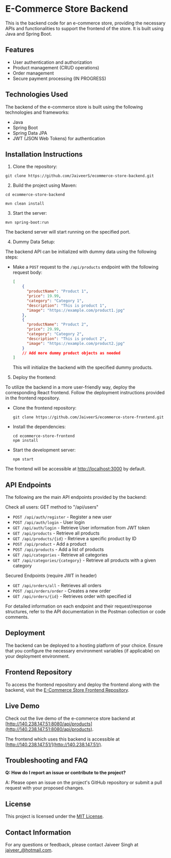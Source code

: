 # E-Commerce Store Backend

This is the backend code for an e-commerce store, providing the necessary APIs and functionalities to support the
frontend of the store. It is built using Java and Spring Boot.

## Features

- User authentication and authorization
- Product management (CRUD operations)
- Order management
- Secure payment processing (IN PROGRESS)

## Technologies Used

The backend of the e-commerce store is built using the following technologies and frameworks:

- Java
- Spring Boot
- Spring Data JPA
- JWT (JSON Web Tokens) for authentication

## Installation Instructions

1. Clone the repository:

`git clone https://github.com/JaiveerS/ecommerce-store-backend.git`

2. Build the project using Maven:

`cd ecommerce-store-backend`

`mvn clean install`

3. Start the server:

`mvn spring-boot:run`

The backend server will start running on the specified port.

4. Dummy Data Setup:

The backend API can be initialized with dummy data using the following steps:

- Make a `POST` request to the `/api/products` endpoint with the following request body:
  ```json
  [
      {
        "productName": "Product 1",
        "price": 19.99,
        "category": "Category 1",
        "description": "This is product 1",
        "image": "https://example.com/product1.jpg"
      },
      {
        "productName": "Product 2",
        "price": 29.99,
        "category": "Category 2",
        "description": "This is product 2",
        "image": "https://example.com/product2.jpg"
      }
      // Add more dummy product objects as needed
  ]
  ```
  This will initialize the backend with the specified dummy products.

5. Deploy the frontend:

To utilize the backend in a more user-friendly way, deploy the corresponding React frontend. Follow the deployment
instructions provided in the frontend repository.

- Clone the frontend repository:

  ```
  git clone https://github.com/JaiveerS/ecommerce-store-frontend.git
  ```

- Install the dependencies:

  ```
  cd ecommerce-store-frontend
  npm install
  ```

- Start the development server:

  ```
  npm start
  ```

The frontend will be accessible at [http://localhost:3000](http://localhost:3000) by default.

## API Endpoints

The following are the main API endpoints provided by the backend:

Check all users: GET method to "/api/users"

- `POST /api/auth/register` - Register a new user
- `POST /api/auth/login` - User login
- `GET /api/auth/login` - Retrieve User information from JWT token
- `GET /api/products` - Retrieve all products
- `GET /api/products/{id}` - Retrieve a specific product by ID
- `POST /api/product` - Add a product
- `POST /api/products` - Add a list of products
- `GET /api/categories` - Retrieve all categories
- `GET /api/categories/{category}` - Retrieve all products with a given category

Secured Endpoints (require JWT in header)

- `GET /api/orders/all` - Retrieves all orders
- `POST /api/orders/order` - Creates a new order
- `GET /api/orders/{id}` - Retrieves order with specified id

For detailed information on each endpoint and their request/response structures, refer to the API documentation in the
Postman collection or code comments.

## Deployment

The backend can be deployed to a hosting platform of your choice. Ensure that you configure the necessary environment
variables (if applicable) on your deployment environment.

## Frontend Repository

To access the frontend repository and deploy the frontend along with the backend, visit
the [E-Commerce Store Frontend Repository](https://github.com/JaiveerS/ecommerce-store-frontend).

## Live Demo

Check out the live demo of the e-commerce store backend
at [http://140.238.147.51:8080/api/products](http://140.238.147.51:8080/api/products).

The frontend which uses this backend is accessible at [http://140.238.147.51/](http://140.238.147.51/).

## Troubleshooting and FAQ

**Q: How do I report an issue or contribute to the project?**

A: Please open an issue on the project's GitHub repository or submit a pull request with your proposed changes.

## License

This project is licensed under the [MIT License](LICENSE).

## Contact Information

For any questions or feedback, please contact Jaiveer Singh at jaiveer_@hotmail.com.
